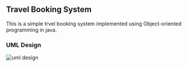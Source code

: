 ## Travel Booking System
This is a simple trvel booking system implemented using Object-oriented programming in java. 
### UML Design
![uml design](https://github.com/atash-mandal/nymble-labs-task/assets/102474701/018e6bd6-4e90-4b12-bc28-49d0288ddf1f)

